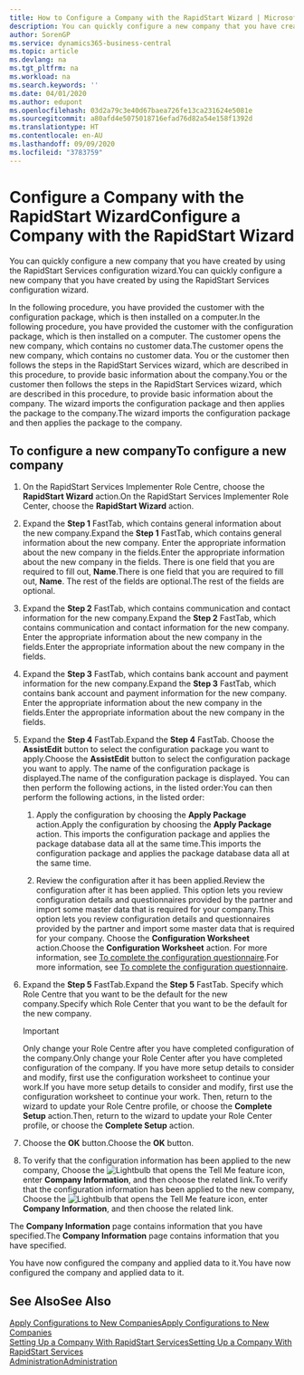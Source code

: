 ```yaml
---
title: How to Configure a Company with the RapidStart Wizard | Microsoft Docs
description: You can quickly configure a new company that you have created by using the RapidStart Services configuration wizard.
author: SorenGP
ms.service: dynamics365-business-central
ms.topic: article
ms.devlang: na
ms.tgt_pltfrm: na
ms.workload: na
ms.search.keywords: ''
ms.date: 04/01/2020
ms.author: edupont
ms.openlocfilehash: 03d2a79c3e40d67baea726fe13ca231624e5081e
ms.sourcegitcommit: a80afd4e5075018716efad76d82a54e158f1392d
ms.translationtype: HT
ms.contentlocale: en-AU
ms.lasthandoff: 09/09/2020
ms.locfileid: "3783759"
---
```

# <a name="configure-a-company-with-the-rapidstart-wizard"></a><span data-ttu-id="34889-103">Configure a Company with the RapidStart Wizard</span><span class="sxs-lookup"><span data-stu-id="34889-103">Configure a Company with the RapidStart Wizard</span></span>
<span data-ttu-id="34889-104">You can quickly configure a new company that you have created by using the RapidStart Services configuration wizard.</span><span class="sxs-lookup"><span data-stu-id="34889-104">You can quickly configure a new company that you have created by using the RapidStart Services configuration wizard.</span></span>

<span data-ttu-id="34889-105">In the following procedure, you have provided the customer with the configuration package, which is then installed on a computer.</span><span class="sxs-lookup"><span data-stu-id="34889-105">In the following procedure, you have provided the customer with the configuration package, which is then installed on a computer.</span></span> <span data-ttu-id="34889-106">The customer opens the new company, which contains no customer data.</span><span class="sxs-lookup"><span data-stu-id="34889-106">The customer opens the new company, which contains no customer data.</span></span> <span data-ttu-id="34889-107">You or the customer then follows the steps in the RapidStart Services wizard, which are described in this procedure, to provide basic information about the company.</span><span class="sxs-lookup"><span data-stu-id="34889-107">You or the customer then follows the steps in the RapidStart Services wizard, which are described in this procedure, to provide basic information about the company.</span></span> <span data-ttu-id="34889-108">The wizard imports the configuration package and then applies the package to the company.</span><span class="sxs-lookup"><span data-stu-id="34889-108">The wizard imports the configuration package and then applies the package to the company.</span></span>  

## <a name="to-configure-a-new-company"></a><span data-ttu-id="34889-109">To configure a new company</span><span class="sxs-lookup"><span data-stu-id="34889-109">To configure a new company</span></span>  
1. <span data-ttu-id="34889-110">On the RapidStart Services Implementer Role Centre, choose the **RapidStart Wizard** action.</span><span class="sxs-lookup"><span data-stu-id="34889-110">On the RapidStart Services Implementer Role Center, choose the **RapidStart Wizard** action.</span></span>  
2. <span data-ttu-id="34889-111">Expand the **Step 1** FastTab, which contains general information about the new company.</span><span class="sxs-lookup"><span data-stu-id="34889-111">Expand the **Step 1** FastTab, which contains general information about the new company.</span></span> <span data-ttu-id="34889-112">Enter the appropriate information about the new company in the fields.</span><span class="sxs-lookup"><span data-stu-id="34889-112">Enter the appropriate information about the new company in the fields.</span></span> <span data-ttu-id="34889-113">There is one field that you are required to fill out, **Name**.</span><span class="sxs-lookup"><span data-stu-id="34889-113">There is one field that you are required to fill out, **Name**.</span></span> <span data-ttu-id="34889-114">The rest of the fields are optional.</span><span class="sxs-lookup"><span data-stu-id="34889-114">The rest of the fields are optional.</span></span>  
3. <span data-ttu-id="34889-115">Expand the **Step 2** FastTab, which contains communication and contact information for the new company.</span><span class="sxs-lookup"><span data-stu-id="34889-115">Expand the **Step 2** FastTab, which contains communication and contact information for the new company.</span></span> <span data-ttu-id="34889-116">Enter the appropriate information about the new company in the fields.</span><span class="sxs-lookup"><span data-stu-id="34889-116">Enter the appropriate information about the new company in the fields.</span></span>
4. <span data-ttu-id="34889-117">Expand the **Step 3** FastTab, which contains bank account and payment information for the new company.</span><span class="sxs-lookup"><span data-stu-id="34889-117">Expand the **Step 3** FastTab, which contains bank account and payment information for the new company.</span></span> <span data-ttu-id="34889-118">Enter the appropriate information about the new company in the fields.</span><span class="sxs-lookup"><span data-stu-id="34889-118">Enter the appropriate information about the new company in the fields.</span></span>  
5. <span data-ttu-id="34889-119">Expand the **Step 4** FastTab.</span><span class="sxs-lookup"><span data-stu-id="34889-119">Expand the **Step 4** FastTab.</span></span> <span data-ttu-id="34889-120">Choose the **AssistEdit** button to select the configuration package you want to apply.</span><span class="sxs-lookup"><span data-stu-id="34889-120">Choose the **AssistEdit** button to select the configuration package you want to apply.</span></span> <span data-ttu-id="34889-121">The name of the configuration package is displayed.</span><span class="sxs-lookup"><span data-stu-id="34889-121">The name of the configuration package is displayed.</span></span> <span data-ttu-id="34889-122">You can then perform the following actions, in the listed order:</span><span class="sxs-lookup"><span data-stu-id="34889-122">You can then perform the following actions, in the listed order:</span></span>  

    1. <span data-ttu-id="34889-123">Apply the configuration by choosing the **Apply Package** action.</span><span class="sxs-lookup"><span data-stu-id="34889-123">Apply the configuration by choosing the **Apply Package** action.</span></span> <span data-ttu-id="34889-124">This imports the configuration package and applies the package database data all at the same time.</span><span class="sxs-lookup"><span data-stu-id="34889-124">This imports the configuration package and applies the package database data all at the same time.</span></span>  

    2. <span data-ttu-id="34889-125">Review the configuration after it has been applied.</span><span class="sxs-lookup"><span data-stu-id="34889-125">Review the configuration after it has been applied.</span></span> <span data-ttu-id="34889-126">This option lets you review configuration details and questionnaires provided by the partner and import some master data that is required for your company.</span><span class="sxs-lookup"><span data-stu-id="34889-126">This option lets you review configuration details and questionnaires provided by the partner and import some master data that is required for your company.</span></span> <span data-ttu-id="34889-127">Choose the **Configuration Worksheet** action.</span><span class="sxs-lookup"><span data-stu-id="34889-127">Choose the **Configuration Worksheet** action.</span></span> <span data-ttu-id="34889-128">For more information, see [To complete the configuration questionnaire](admin-gather-customer-setup-values.md#to-complete-the-configuration-questionnaire).</span><span class="sxs-lookup"><span data-stu-id="34889-128">For more information, see [To complete the configuration questionnaire](admin-gather-customer-setup-values.md#to-complete-the-configuration-questionnaire).</span></span>  

6. <span data-ttu-id="34889-129">Expand the **Step 5** FastTab.</span><span class="sxs-lookup"><span data-stu-id="34889-129">Expand the **Step 5** FastTab.</span></span> <span data-ttu-id="34889-130">Specify which Role Centre that you want to be the default for the new company.</span><span class="sxs-lookup"><span data-stu-id="34889-130">Specify which Role Center that you want to be the default for the new company.</span></span>  

    > [!IMPORTANT]  
    >  <span data-ttu-id="34889-131">Only change your Role Centre after you have completed configuration of the company.</span><span class="sxs-lookup"><span data-stu-id="34889-131">Only change your Role Center after you have completed configuration of the company.</span></span> <span data-ttu-id="34889-132">If you have more setup details to consider and modify, first use the configuration worksheet to continue your work.</span><span class="sxs-lookup"><span data-stu-id="34889-132">If you have more setup details to consider and modify, first use the configuration worksheet to continue your work.</span></span> <span data-ttu-id="34889-133">Then, return to the wizard to update your Role Centre profile, or choose the **Complete Setup** action.</span><span class="sxs-lookup"><span data-stu-id="34889-133">Then, return to the wizard to update your Role Center profile, or choose the **Complete Setup** action.</span></span>

7. <span data-ttu-id="34889-134">Choose the **OK** button.</span><span class="sxs-lookup"><span data-stu-id="34889-134">Choose the **OK** button.</span></span>  
8. <span data-ttu-id="34889-135">To verify that the configuration information has been applied to the new company, Choose the ![Lightbulb that opens the Tell Me feature](media/ui-search/search_small.png "Tell me what you want to do") icon, enter **Company Information**, and then choose the related link.</span><span class="sxs-lookup"><span data-stu-id="34889-135">To verify that the configuration information has been applied to the new company, Choose the ![Lightbulb that opens the Tell Me feature](media/ui-search/search_small.png "Tell me what you want to do") icon, enter **Company Information**, and then choose the related link.</span></span>

<span data-ttu-id="34889-136">The **Company Information** page contains information that you have specified.</span><span class="sxs-lookup"><span data-stu-id="34889-136">The **Company Information** page contains information that you have specified.</span></span>   

<span data-ttu-id="34889-137">You have now configured the company and applied data to it.</span><span class="sxs-lookup"><span data-stu-id="34889-137">You have now configured the company and applied data to it.</span></span>  

## <a name="see-also"></a><span data-ttu-id="34889-138">See Also</span><span class="sxs-lookup"><span data-stu-id="34889-138">See Also</span></span>  
[<span data-ttu-id="34889-139">Apply Configurations to New Companies</span><span class="sxs-lookup"><span data-stu-id="34889-139">Apply Configurations to New Companies</span></span>](admin-apply-configuration-to-new-companies.md)  
[<span data-ttu-id="34889-140">Setting Up a Company With RapidStart Services</span><span class="sxs-lookup"><span data-stu-id="34889-140">Setting Up a Company With RapidStart Services</span></span>](admin-set-up-a-company-with-rapidstart.md)  
[<span data-ttu-id="34889-141">Administration</span><span class="sxs-lookup"><span data-stu-id="34889-141">Administration</span></span>](admin-setup-and-administration.md)
